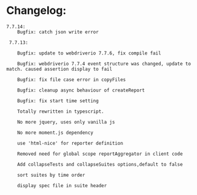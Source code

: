# Changelog:  
    7.7.14:
        Bugfix: catch json write error  

     7.7.13:

        Bugfix: update to webdriverio 7.7.6, fix compile fail  
    
        Bugfix: webdriverio 7.7.4 event structure was changed, update to match. caused assertion display to fail  
    
        Bugfix: fix file case error in copyFiles  
    
        Bugfix: cleanup async behaviour of createReport    
    
        Bugfix: fix start time setting
        
        Totally rewritten in typescript.
        
        No more jquery, uses only vanilla js
    
        No more moment.js dependency
    
        use 'html-nice' for reporter definition
        
        Removed need for global scope reportAggregator in client code
    
        Add collapseTests and collapseSuites options,default to false
    
        sort suites by time order
        
        display spec file in suite header